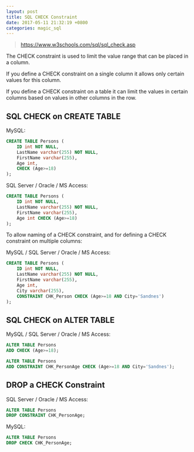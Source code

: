 ```yaml
---
layout: post
title: SQL CHECK Constraint
date: 2017-05-11 21:32:19 +0800
categories: magic_sql
---
```


> https://www.w3schools.com/sql/sql_check.asp

The CHECK constraint is used to limit the value range that can be placed in a column.

If you define a CHECK constraint on a single column it allows only certain values for this column.

If you define a CHECK constraint on a table it can limit the values in certain columns based on values in other columns in the row.

## SQL CHECK on CREATE TABLE

MySQL:
``` sql
CREATE TABLE Persons (
    ID int NOT NULL,
    LastName varchar(255) NOT NULL,
    FirstName varchar(255),
    Age int,
    CHECK (Age>=18)
);
```

SQL Server / Oracle / MS Access:
``` sql
CREATE TABLE Persons (
    ID int NOT NULL,
    LastName varchar(255) NOT NULL,
    FirstName varchar(255),
    Age int CHECK (Age>=18)
);
```

To allow naming of a CHECK constraint, and for defining a CHECK constraint on multiple columns:

MySQL / SQL Server / Oracle / MS Access:
``` sql
CREATE TABLE Persons (
    ID int NOT NULL,
    LastName varchar(255) NOT NULL,
    FirstName varchar(255),
    Age int,
    City varchar(255),
    CONSTRAINT CHK_Person CHECK (Age>=18 AND City='Sandnes')
);
```

## SQL CHECK on ALTER TABLE

MySQL / SQL Server / Oracle / MS Access:
``` sql
ALTER TABLE Persons
ADD CHECK (Age>=18);

ALTER TABLE Persons
ADD CONSTRAINT CHK_PersonAge CHECK (Age>=18 AND City='Sandnes');
```

## DROP a CHECK Constraint

SQL Server / Oracle / MS Access:
``` sql
ALTER TABLE Persons
DROP CONSTRAINT CHK_PersonAge;
```

MySQL:
``` sql
ALTER TABLE Persons
DROP CHECK CHK_PersonAge;
```
